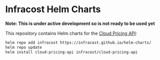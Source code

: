 # Infracost Helm Charts

**Note: This is under active development so is not ready to be used yet**

This repository contains Helm charts for the [Cloud Pricing API](https://github.com/infracost/cloud-pricing-api):

```sh
helm repo add infracost https://infracost.github.io/helm-charts/
helm repo update
helm install cloud-pricing-api infracost/cloud-pricing-api
```
